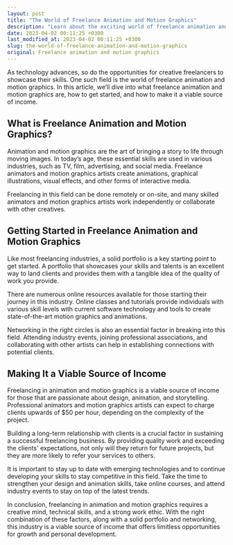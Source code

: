 ```yaml
---
layout: post
title: "The World of Freelance Animation and Motion Graphics"
description: "Learn about the exciting world of freelance animation and motion graphics and how it can be a viable source of income."
date: 2023-04-02 00:11:25 +0300
last_modified_at: 2023-04-02 00:11:25 +0300
slug: the-world-of-freelance-animation-and-motion-graphics
original: Freelance animation and motion graphics
---
```

As technology advances, so do the opportunities for creative freelancers to showcase their skills. One such field is the world of freelance animation and motion graphics. In this article, we’ll dive into what freelance animation and motion graphics are, how to get started, and how to make it a viable source of income.

## What is Freelance Animation and Motion Graphics?

Animation and motion graphics are the art of bringing a story to life through moving images. In today’s age, these essential skills are used in various industries, such as TV, film, advertising, and social media. Freelance animators and motion graphics artists create animations, graphical illustrations, visual effects, and other forms of interactive media.

Freelancing in this field can be done remotely or on-site, and many skilled animators and motion graphics artists work independently or collaborate with other creatives.

## Getting Started in Freelance Animation and Motion Graphics

Like most freelancing industries, a solid portfolio is a key starting point to get started. A portfolio that showcases your skills and talents is an excellent way to land clients and provides them with a tangible idea of the quality of work you provide.

There are numerous online resources available for those starting their journey in this industry. Online classes and tutorials provide individuals with various skill levels with current software technology and tools to create state-of-the-art motion graphics and animations.

Networking in the right circles is also an essential factor in breaking into this field. Attending industry events, joining professional associations, and collaborating with other artists can help in establishing connections with potential clients.

## Making It a Viable Source of Income

Freelancing in animation and motion graphics is a viable source of income for those that are passionate about design, animation, and storytelling. Professional animators and motion graphics artists can expect to charge clients upwards of $50 per hour, depending on the complexity of the project.

Building a long-term relationship with clients is a crucial factor in sustaining a successful freelancing business. By providing quality work and exceeding the clients' expectations, not only will they return for future projects, but they are more likely to refer your services to others.

It is important to stay up to date with emerging technologies and to continue developing your skills to stay competitive in this field. Take the time to strengthen your design and animation skills, take online courses, and attend industry events to stay on top of the latest trends.

In conclusion, freelancing in animation and motion graphics requires a creative mind, technical skills, and a strong work ethic. With the right combination of these factors, along with a solid portfolio and networking, this industry is a viable source of income that offers limitless opportunities for growth and personal development.